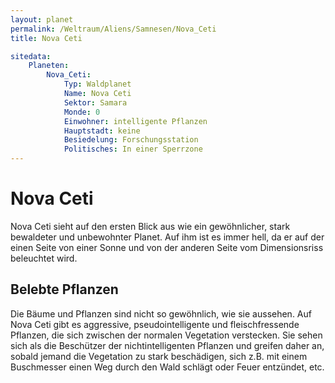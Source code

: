 ```yaml
---
layout: planet
permalink: /Weltraum/Aliens/Samnesen/Nova_Ceti
title: Nova Ceti

sitedata:
    Planeten:
        Nova_Ceti:
            Typ: Waldplanet
            Name: Nova Ceti
            Sektor: Samara
            Monde: 0
            Einwohner: intelligente Pflanzen
            Hauptstadt: keine
            Besiedelung: Forschungsstation
            Politisches: In einer Sperrzone
---
```


# Nova Ceti

Nova Ceti sieht auf den ersten Blick aus wie ein gewöhnlicher, stark bewaldeter und unbewohnter Planet. Auf ihm ist es immer hell, da er auf der einen Seite von einer Sonne und von der anderen Seite vom Dimensionsriss beleuchtet wird.

## Belebte Pflanzen

Die Bäume und Pflanzen sind nicht so gewöhnlich, wie sie aussehen. Auf Nova Ceti gibt es aggressive, pseudointelligente und fleischfressende Pflanzen, die sich zwischen der normalen Vegetation verstecken. Sie sehen sich als die Beschützer der nichtintelligenten Pflanzen und greifen daher an, sobald jemand die Vegetation zu stark beschädigen, sich z.B. mit einem Buschmesser einen Weg durch den Wald schlägt oder Feuer entzündet, etc.
